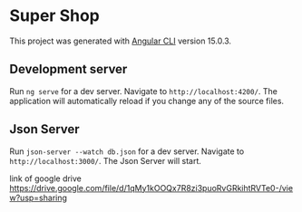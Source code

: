 # Super Shop

This project was generated with [Angular CLI](https://github.com/angular/angular-cli) version 15.0.3.

## Development server

Run `ng serve` for a dev server. Navigate to `http://localhost:4200/`. The application will automatically reload if you change any of the source files.

## Json Server
Run `json-server --watch db.json` for a dev server. Navigate to `http://localhost:3000/`. The Json Server will start.

link of google drive https://drive.google.com/file/d/1qMy1kOOQx7R8zi3puoRvGRkihtRVTe0-/view?usp=sharing
